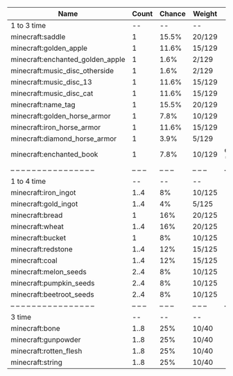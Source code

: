 | Name                             | Count | Chance | Weight | Comment         |
| -------------------------------- | ----- | ------ | ------ | --------------- |
| 1 to 3 time                      |    -- |     -- |     -- |                 |
| minecraft:saddle                 |     1 |  15.5% | 20/129 |                 |
| minecraft:golden_apple           |     1 |  11.6% | 15/129 |                 |
| minecraft:enchanted_golden_apple |     1 |   1.6% |  2/129 |                 |
| minecraft:music_disc_otherside   |     1 |   1.6% |  2/129 |                 |
| minecraft:music_disc_13          |     1 |  11.6% | 15/129 |                 |
| minecraft:music_disc_cat         |     1 |  11.6% | 15/129 |                 |
| minecraft:name_tag               |     1 |  15.5% | 20/129 |                 |
| minecraft:golden_horse_armor     |     1 |   7.8% | 10/129 |                 |
| minecraft:iron_horse_armor       |     1 |  11.6% | 15/129 |                 |
| minecraft:diamond_horse_armor    |     1 |   3.9% |  5/129 |                 |
| minecraft:enchanted_book         |     1 |   7.8% | 10/129 | enchantments: * |
| – – – – – – – – – – – – – – – –  | – – – | – – –  | – – –  | – – – – – – – – |
| 1 to 4 time                      |    -- |     -- |     -- |                 |
| minecraft:iron_ingot             |  1..4 |     8% | 10/125 |                 |
| minecraft:gold_ingot             |  1..4 |     4% |  5/125 |                 |
| minecraft:bread                  |     1 |    16% | 20/125 |                 |
| minecraft:wheat                  |  1..4 |    16% | 20/125 |                 |
| minecraft:bucket                 |     1 |     8% | 10/125 |                 |
| minecraft:redstone               |  1..4 |    12% | 15/125 |                 |
| minecraft:coal                   |  1..4 |    12% | 15/125 |                 |
| minecraft:melon_seeds            |  2..4 |     8% | 10/125 |                 |
| minecraft:pumpkin_seeds          |  2..4 |     8% | 10/125 |                 |
| minecraft:beetroot_seeds         |  2..4 |     8% | 10/125 |                 |
| – – – – – – – – – – – – – – – –  | – – – | – – –  | – – –  | – – – – – – – – |
| 3 time                           |    -- |     -- |     -- |                 |
| minecraft:bone                   |  1..8 |    25% |  10/40 |                 |
| minecraft:gunpowder              |  1..8 |    25% |  10/40 |                 |
| minecraft:rotten_flesh           |  1..8 |    25% |  10/40 |                 |
| minecraft:string                 |  1..8 |    25% |  10/40 |                 |